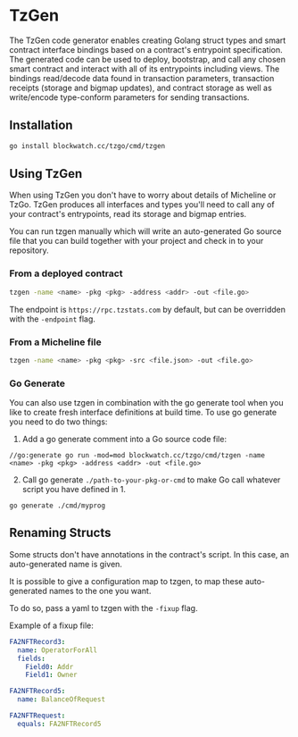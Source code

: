 # TzGen

The TzGen code generator enables creating Golang struct types and smart contract interface bindings based on a contract's entrypoint specification. The generated code can be used to deploy, bootstrap, and call any chosen smart contract and interact with all of its entrypoints including views. The bindings read/decode data found in transaction parameters, transaction receipts (storage and bigmap updates), and contract storage as well as write/encode type-conform parameters for sending transactions.

## Installation

```bash
go install blockwatch.cc/tzgo/cmd/tzgen
```

## Using TzGen

When using TzGen you don't have to worry about details of Micheline or TzGo. TzGen produces all interfaces and types you'll need to call any of your contract's entrypoints, read its storage and bigmap entries.

You can run tzgen manually which will write an auto-generated Go source file that you can build together with your project and check in to your repository.

### From a deployed contract

```bash
tzgen -name <name> -pkg <pkg> -address <addr> -out <file.go>
```

The endpoint is `https://rpc.tzstats.com` by default, but can be overridden with the `-endpoint` flag.

### From a Micheline file

```bash
tzgen -name <name> -pkg <pkg> -src <file.json> -out <file.go>
```

### Go Generate

You can also use tzgen in combination with the go generate tool when you like to create fresh interface definitions at build time. To use go generate you need to do two things:

1. Add a go generate comment into a Go source code file:

```
//go:generate go run -mod=mod blockwatch.cc/tzgo/cmd/tzgen -name <name> -pkg <pkg> -address <addr> -out <file.go>
```

2. Call go generate `./path-to-your-pkg-or-cmd` to make Go call whatever script you have defined in 1.

```
go generate ./cmd/myprog
```

## Renaming Structs

Some structs don't have annotations in the contract's script.
In this case, an auto-generated name is given.

It is possible to give a configuration map to tzgen, to map these auto-generated names to the one you want.

To do so, pass a yaml to tzgen with the `-fixup` flag.

Example of a fixup file:

```yaml
FA2NFTRecord3:
  name: OperatorForAll
  fields:
    Field0: Addr
    Field1: Owner

FA2NFTRecord5:
  name: BalanceOfRequest

FA2NFTRequest:
  equals: FA2NFTRecord5
```
